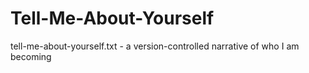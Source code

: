 # Tell-Me-About-Yourself
tell-me-about-yourself.txt - a version-controlled narrative of who I am becoming
